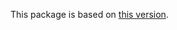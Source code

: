 This package is based on [this version](https://github.com/cosmos/cosmos-sdk/blob/426d1953871ea34149e67c9a9b054bb8ffd50e99/x/ibc/testing).
